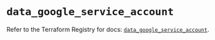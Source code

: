 # `data_google_service_account`

Refer to the Terraform Registry for docs: [`data_google_service_account`](https://registry.terraform.io/providers/hashicorp/google/5.41.0/docs/data-sources/service_account).
